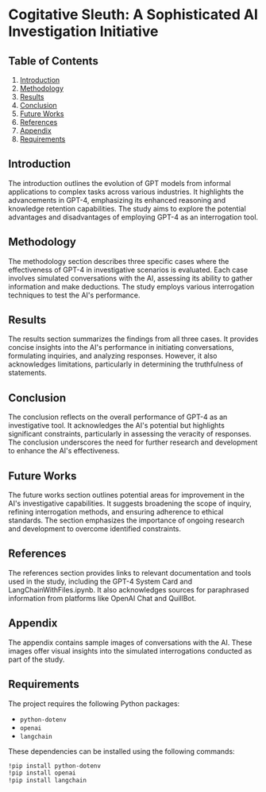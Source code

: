 # Cogitative Sleuth: A Sophisticated AI Investigation Initiative

## Table of Contents

1. [Introduction](#introduction)
2. [Methodology](#methodology)
3. [Results](#results)
4. [Conclusion](#conclusion)
5. [Future Works](#future-works)
6. [References](#references)
7. [Appendix](#appendix)
8. [Requirements](#requirements)

## Introduction <a name="introduction"></a>

The introduction outlines the evolution of GPT models from informal applications to complex tasks across various industries. It highlights the advancements in GPT-4, emphasizing its enhanced reasoning and knowledge retention capabilities. The study aims to explore the potential advantages and disadvantages of employing GPT-4 as an interrogation tool.

## Methodology <a name="methodology"></a>

The methodology section describes three specific cases where the effectiveness of GPT-4 in investigative scenarios is evaluated. Each case involves simulated conversations with the AI, assessing its ability to gather information and make deductions. The study employs various interrogation techniques to test the AI's performance.

## Results <a name="results"></a>

The results section summarizes the findings from all three cases. It provides concise insights into the AI's performance in initiating conversations, formulating inquiries, and analyzing responses. However, it also acknowledges limitations, particularly in determining the truthfulness of statements.

## Conclusion <a name="conclusion"></a>

The conclusion reflects on the overall performance of GPT-4 as an investigative tool. It acknowledges the AI's potential but highlights significant constraints, particularly in assessing the veracity of responses. The conclusion underscores the need for further research and development to enhance the AI's effectiveness.

## Future Works <a name="future-works"></a>

The future works section outlines potential areas for improvement in the AI's investigative capabilities. It suggests broadening the scope of inquiry, refining interrogation methods, and ensuring adherence to ethical standards. The section emphasizes the importance of ongoing research and development to overcome identified constraints.

## References <a name="references"></a>

The references section provides links to relevant documentation and tools used in the study, including the GPT-4 System Card and LangChainWithFiles.ipynb. It also acknowledges sources for paraphrased information from platforms like OpenAI Chat and QuillBot.

## Appendix <a name="appendix"></a>

The appendix contains sample images of conversations with the AI. These images offer visual insights into the simulated interrogations conducted as part of the study.

## Requirements <a name="requirements"></a>

The project requires the following Python packages:

- `python-dotenv`
- `openai`
- `langchain`

These dependencies can be installed using the following commands:

```bash
!pip install python-dotenv
!pip install openai
!pip install langchain
